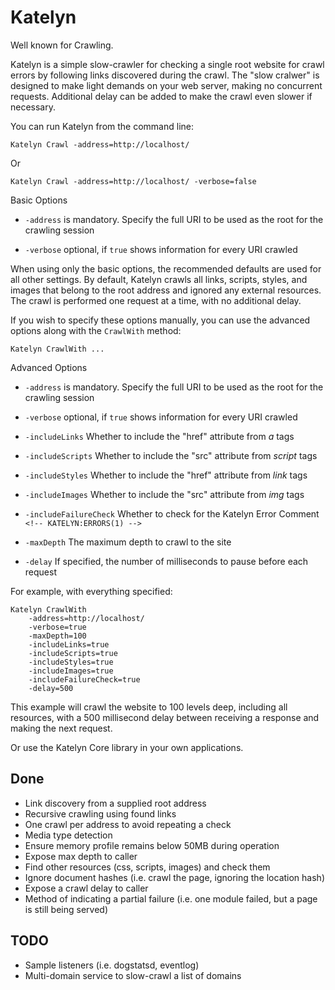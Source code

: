 # Katelyn

Well known for Crawling.

Katelyn is a simple slow-crawler for checking a single root website for crawl errors by following links discovered during the crawl.
The "slow cralwer" is designed to make light demands on your web server, making no concurrent requests. Additional delay can be added 
to make the crawl even slower if necessary.

You can run Katelyn from the command line:

    Katelyn Crawl -address=http://localhost/

Or

    Katelyn Crawl -address=http://localhost/ -verbose=false

Basic Options

 - `-address` is mandatory. Specify the full URI to be used as the root for the crawling session

 - `-verbose` optional, if `true` shows information for every URI crawled

When using only the basic options, the recommended defaults are used for all other settings.
By default, Katelyn crawls all links, scripts, styles, and images that belong to the root
address and ignored any external resources. The crawl is performed one request at a time, with
no additional delay.

If you wish to specify these options manually, you can use the advanced options along with the `CrawlWith` method:

    Katelyn CrawlWith ...

Advanced Options

 - `-address` is mandatory. Specify the full URI to be used as the root for the crawling session

 - `-verbose` optional, if `true` shows information for every URI crawled

 - `-includeLinks` Whether to include the "href" attribute from _a_ tags

 - `-includeScripts` Whether to include the "src" attribute from _script_ tags

 - `-includeStyles` Whether to include the "href" attribute from _link_ tags

 - `-includeImages` Whether to include the "src" attribute from _img_ tags
 
  - `-includeFailureCheck` Whether to check for the Katelyn Error Comment `<!-- KATELYN:ERRORS(1) -->`

 - `-maxDepth` The maximum depth to crawl to the site

 - `-delay` If specified, the number of milliseconds to pause before each request

For example, with everything specified:

    Katelyn CrawlWith
        -address=http://localhost/ 
        -verbose=true
        -maxDepth=100
        -includeLinks=true
        -includeScripts=true 
        -includeStyles=true 
        -includeImages=true
        -includeFailureCheck=true
        -delay=500

This example will crawl the website to 100 levels deep, including all resources, 
with a 500 millisecond delay between receiving a response and making the next request.

Or use the Katelyn Core library in your own applications.

## Done

 - Link discovery from a supplied root address
 - Recursive crawling using found links
 - One crawl per address to avoid repeating a check
 - Media type detection
 - Ensure memory profile remains below 50MB during operation
 - Expose max depth to caller
 - Find other resources (css, scripts, images) and check them
 - Ignore document hashes (i.e. crawl the page, ignoring the location hash)
 - Expose a crawl delay to caller
 - Method of indicating a partial failure (i.e. one module failed, but a page is still being served)

## TODO

 - Sample listeners (i.e. dogstatsd, eventlog)
 - Multi-domain service to slow-crawl a list of domains
